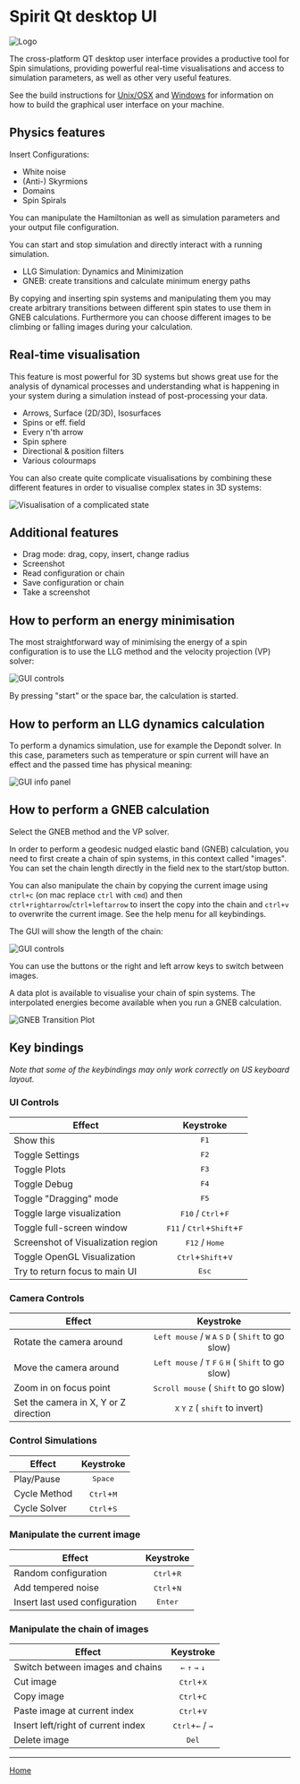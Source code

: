 Spirit Qt desktop UI
====================


![Logo](https://imgur.com/lGZNdop.png "Spirit Logo")

The cross-platform QT desktop user interface provides a productive tool for Spin simulations,
providing powerful real-time visualisations and access to simulation parameters,
as well as other very useful features.

See the build instructions for [Unix/OSX](Build_Unix_OSX.md) and [Windows](Build_Windows.md)
for information on how to build the graphical user interface on your machine.


Physics features
----------------

Insert Configurations:
- White noise
- (Anti-) Skyrmions
- Domains
- Spin Spirals

You can manipulate the Hamiltonian as well as simulation parameters and your
output file configuration.

You can start and stop simulation and directly interact with a running simulation.
- LLG Simulation: Dynamics and Minimization
- GNEB: create transitions and calculate minimum energy paths

By copying and inserting spin systems and manipulating them you may create
arbitrary transitions between different spin states to use them in GNEB calculations.
Furthermore you can choose different images to be climbing or falling images during
your calculation.


Real-time visualisation
-----------------------

This feature is most powerful for 3D systems but shows great use for the analysis
of dynamical processes and understanding what is happening in your system during
a simulation instead of post-processing your data.

- Arrows, Surface (2D/3D), Isosurfaces
- Spins or eff. field
- Every n'th arrow
- Spin sphere
- Directional & position filters
- Various colourmaps

You can also create quite complicate visualisations by combining these different features
in order to visualise complex states in 3D systems:

![Visualisation of a complicated state](http://i.imgur.com/IznxguU.png "Complicated visualisation combinating isosurface, arrows and filters")


Additional features
-------------------
- Drag mode: drag, copy, insert, change radius
- Screenshot
- Read configuration or chain
- Save configuration or chain
- Take a screenshot


How to perform an energy minimisation
--------------------------------------------

The most straightforward way of minimising the energy of a
spin configuration is to use the LLG method and the velocity
projection (VP) solver:

![GUI controls](https://imgur.com/smLr1DS.png "GUI controls")

By pressing "start" or the space bar, the calculation is started.


How to perform an LLG dynamics calculation
--------------------------------------------

To perform a dynamics simulation, use for example the Depondt
solver. In this case, parameters such as temperature or spin
current will have an effect and the passed time has physical
meaning:

![GUI info panel](https://imgur.com/glOmCeO.png "GUI info panel")


How to perform a GNEB calculation
--------------------------------------------

Select the GNEB method and the VP solver.

In order to perform a geodesic nudged elastic band (GNEB)
calculation, you need to first create a chain of spin systems,
in this context called "images".
You can set the chain length directly in the field nex to the start/stop button.

You can also manipulate the chain by copying the current image using `ctrl+c`
(on mac replace `ctrl` with `cmd`) and then `ctrl+rightarrow`/`ctrl+leftarrow`
to insert the copy into the chain and `ctrl+v` to overwrite the current image.
See the help menu for all keybindings.

The GUI will show the length of the chain:

![GUI controls](https://imgur.com/y3VhqBj.png "GUI controls")

You can use the buttons or the right and left arrow keys to
switch between images.

A data plot is available to visualise your chain of spin systems.
The interpolated energies become available when you run a GNEB
calculation.

![GNEB Transition Plot](http://i.imgur.com/TQpOcuh.png "Minimum energy path")


Key bindings
------------

<i>Note that some of the keybindings may only work correctly on US keyboard layout.</i>

### UI Controls

| Effect                                                            | Keystroke                                            |
| ----------------------------------------------------------------- | :--------------------------------------------------: |
| Show this                                                         | <kbd>F1</kbd>                                        |
| Toggle Settings                                                   | <kbd>F2</kbd>                                        |
| Toggle Plots                                                      | <kbd>F3</kbd>                                        |
| Toggle Debug                                                      | <kbd>F4</kbd>                                        |
| Toggle \"Dragging\" mode                                          | <kbd>F5</kbd>                                        |
| Toggle large visualization                                        | <kbd>F10</kbd> / <kbd>Ctrl</kbd>+<kbd>F</kbd>        |
| Toggle full-screen window                                         | <kbd>F11</kbd> / <kbd>Ctrl</kbd>+<kbd>Shift</kbd>+<kbd>F</kbd> |
| Screenshot of Visualization region                                | <kbd>F12</kbd> / <kbd>Home</kbd>                     |
| Toggle OpenGL Visualization                                       | <kbd>Ctrl</kbd>+<kbd>Shift</kbd>+<kbd>V</kbd>        |
| Try to return focus to main UI                                    | <kbd>Esc</kbd>                                       |

### Camera Controls

| Effect                                  | Keystroke                                                                                                   |
| --------------------------------------- | :---------------------------------------------------------------------------------------------------------: |
| Rotate the camera around                | <kbd>Left mouse</kbd> / <kbd>W</kbd> <kbd>A</kbd> <kbd>S</kbd> <kbd>D</kbd> ( <kbd>Shift</kbd> to go slow)  |
| Move the camera around                  | <kbd>Left mouse</kbd> / <kbd>T</kbd> <kbd>F</kbd> <kbd>G</kbd> <kbd>H</kbd> ( <kbd>Shift</kbd> to go slow)  |
| Zoom in on focus point                  | <kbd>Scroll mouse</kbd> ( <kbd>Shift</kbd> to go slow)                                                      |
| Set the camera in X, Y or Z direction   | <kbd>X</kbd> <kbd>Y</kbd> <kbd>Z</kbd> ( <kbd>shift</kbd> to invert)                                        |

### Control Simulations

| Effect                                 | Keystroke                           |
| -------------------------------------- | :---------------------------------: |
| Play/Pause                             | <kbd>Space</kbd>                    |
| Cycle Method                           | <kbd>Ctrl</kbd>+<kbd>M</kbd>        |
| Cycle Solver                           | <kbd>Ctrl</kbd>+<kbd>S</kbd>        |

### Manipulate the current image

| Effect                                 | Keystroke                           |
| -------------------------------------- | :---------------------------------: |
| Random configuration                   | <kbd>Ctrl</kbd>+<kbd>R</kbd>        |
| Add tempered noise                     | <kbd>Ctrl</kbd>+<kbd>N</kbd>        |
| Insert last used configuration         | <kbd>Enter</kbd>                    |

### Manipulate the chain of images

| Effect                                           | Keystroke                                   |
| ------------------------------------------------ | :-----------------------------------------: |
| Switch between images and chains                 | <kbd>&larr;</kbd> <kbd>&uarr;</kbd> <kbd>&rarr;</kbd> <kbd>&darr;</kbd> |
| Cut image                                        | <kbd>Ctrl</kbd>+<kbd>X</kbd>                |
| Copy image                                       | <kbd>Ctrl</kbd>+<kbd>C</kbd>                |
| Paste image at current index                     | <kbd>Ctrl</kbd>+<kbd>V</kbd>                |
| Insert left/right of current index               | <kbd>Ctrl</kbd>+<kbd>&larr;</kbd> / <kbd>&rarr;</kbd> |
| Delete image                                     | <kbd>Del</kbd>                              |



---

[Home](Readme.md)
